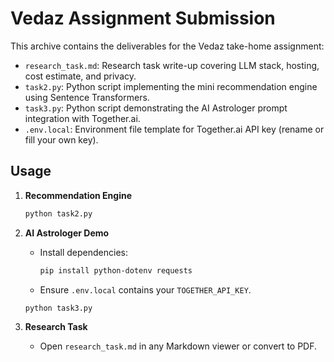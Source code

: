 # Vedaz Assignment Submission

This archive contains the deliverables for the Vedaz take-home assignment:

- `research_task.md`: Research task write-up covering LLM stack, hosting, cost estimate, and privacy.
- `task2.py`: Python script implementing the mini recommendation engine using Sentence Transformers.
- `task3.py`: Python script demonstrating the AI Astrologer prompt integration with Together.ai.
- `.env.local`: Environment file template for Together.ai API key (rename or fill your own key).

## Usage

1. **Recommendation Engine**  
   ```bash
   python task2.py
   ```

2. **AI Astrologer Demo**  
   - Install dependencies:
     ```bash
     pip install python-dotenv requests
     ```
   - Ensure `.env.local` contains your `TOGETHER_API_KEY`.
   ```bash
   python task3.py
   ```

3. **Research Task**  
   - Open `research_task.md` in any Markdown viewer or convert to PDF.

